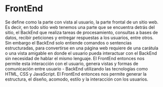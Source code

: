 # FrontEnd

Se define como la parte con vista al usuario, la parte frontal de un sitio web. Es decir, en todo sitio web tenemos una parte que se encuentra detrás del sitio, el BackEnd que realiza tareas de procesamiento, consultas a bases de datos, recibir peticiones y entregar respuestas a los usuarios, entre otros. Sin embargo el BackEnd solo entiende comandos o sentencias estructuradas, para convertirse en una página web requiere de una carátula o una vista amigable en donde el usuario pueda interactuar con el BackEnd sin necesidad de hablar el mismo lenguaje. El FrontEnd entonces nos permite esta interacción con el usuario, genera vistas y formas de comunicación entre usuario - BackEnd utilizando las tecnologías como HTML, CSS y JavaScript. El FrontEnd entonces nos permite generar la estructura, el diseño, acomodo, estilo y la interacción con los usuarios.
